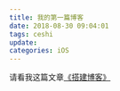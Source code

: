```yaml
---
title: 我的第一篇博客
date: 2018-08-30 09:04:01
tags: ceshi
update: 
categories: iOS 
---
```



请看我这篇文章[《搭建博客》](/2018/08/30/Hexo-搭建博客/)